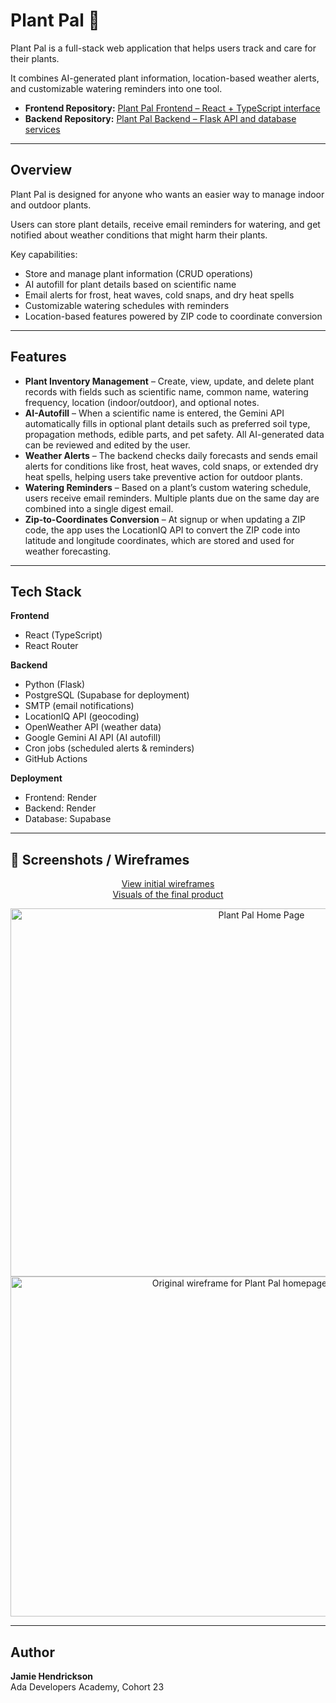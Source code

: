 #  Plant Pal 🌱

Plant Pal is a full-stack web application that helps users track and care for their plants.  

It combines AI-generated plant information, location-based weather alerts, and customizable watering reminders into one tool.

- **Frontend Repository:** [Plant Pal Frontend – React + TypeScript interface](https://github.com/johendrickson/capstone-frontend)
- **Backend Repository:** [Plant Pal Backend – Flask API and database services](https://github.com/johendrickson/capstone-backend)

---

## Overview

Plant Pal is designed for anyone who wants an easier way to manage indoor and outdoor plants.  

Users can store plant details, receive email reminders for watering, and get notified about weather conditions that might harm their plants.

Key capabilities:
- Store and manage plant information (CRUD operations)
- AI autofill for plant details based on scientific name
- Email alerts for frost, heat waves, cold snaps, and dry heat spells
- Customizable watering schedules with reminders
- Location-based features powered by ZIP code to coordinate conversion

---

## Features

- **Plant Inventory Management** – Create, view, update, and delete plant records with fields such as scientific name, common name, watering frequency, location (indoor/outdoor), and optional notes.
- **AI-Autofill** – When a scientific name is entered, the Gemini API automatically fills in optional plant details such as preferred soil type, propagation methods, edible parts, and pet safety. All AI-generated data can be reviewed and edited by the user.
- **Weather Alerts** –  The backend checks daily forecasts and sends email alerts for conditions like frost, heat waves, cold snaps, or extended dry heat spells, helping users take preventive action for outdoor plants.
- **Watering Reminders** – Based on a plant’s custom watering schedule, users receive email reminders. Multiple plants due on the same day are combined into a single digest email.
- **Zip-to-Coordinates Conversion** – At signup or when updating a ZIP code, the app uses the LocationIQ API to convert the ZIP code into latitude and longitude coordinates, which are stored and used for weather forecasting.

---

## Tech Stack

**Frontend**  
- React (TypeScript)  
- React Router  

**Backend**  
- Python (Flask)  
- PostgreSQL (Supabase for deployment)  
- SMTP (email notifications)  
- LocationIQ API (geocoding)  
- OpenWeather API (weather data)  
- Google Gemini AI API (AI autofill)  
- Cron jobs (scheduled alerts & reminders)
- GitHub Actions  

**Deployment**  
- Frontend: Render  
- Backend: Render  
- Database: Supabase  

---

## 📸 Screenshots / Wireframes

<div align="center">

[View initial wireframes](https://drive.google.com/file/d/1iO4pV2vMbS6Teh7Acsd-Sk8-RPpR5ngF/view?usp=sharing)  
[Visuals of the final product](https://drive.google.com/file/d/1YUieZWcREzfVYpxaVq3qj9S3vcOkVY8a/view?usp=sharing)  

<img width="787" height="589" alt="Plant Pal Home Page" src="https://github.com/user-attachments/assets/ab09bd79-5556-4d22-a87d-066d3faa5b13" />

<img width="717" height="544" alt="Original wireframe for Plant Pal homepage" src="https://github.com/user-attachments/assets/0b4d5b62-628a-4da4-b850-45ecd7ccb1a3" />

</div>

---

## Author
**Jamie Hendrickson**  
Ada Developers Academy, Cohort 23
